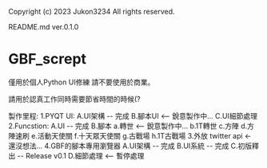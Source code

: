 
Copyright (c) 2023 Jukon3234 All rights reserved.<BR>

README.md ver.0.1.0

# GBF_scrept

僅用於個人Python UI修練
請不要使用於商業。

請用於認真工作同時需要節省時間的時候(?

製作里程:
1.PYQT UI:
  A.UI架構 -- 完成
  B.腳本UI <-- 銳意製作中...
  C.UI細節處理
2.Funcstion:
  A.UI -- 完成
  B.腳本
    a.轉世  <-- 銳意製作中...
    b.1T轉世
    c.方陣
    d.方陣速刷
    e.活動天使關
    f.十天眾天使關
    g.古戰場
    h.1T古戰場
3.外放 twitter api <- 還沒想法...
4.GBF的腳本專用瀏覽器
  A.UI架構 -- 完成
  B.UI系統 -- 完成
  C.初版釋出 -- Release v0.1
  D.細節處理 <-- 暫停處理
